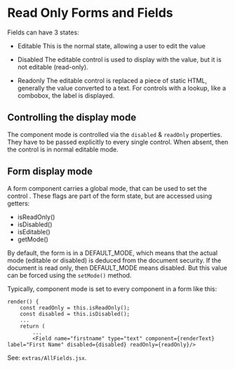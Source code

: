 # Read Only Forms and Fields

Fields can have 3 states:

- Editable
  This is the normal state, allowing a user to edit the value
  
- Disabled
  The editable control is used to display with the value, but it is not editable (read-only).
  
- Readonly
  The editable control is replaced a piece of static HTML, generally the value converted to a text. For controls with a lookup, like a combobox, the label is displayed.

## Controlling the display mode
The component mode is controlled via the `disabled` & `readOnly` properties. They have to be passed explicitly to every single control. When absent, then the control is in normal editable mode.

## Form display mode
A form component carries a global mode, that can be used to set the control . These flags are part of the form state, but are accessed using getters:
- isReadOnly()
- isDisabled()
- isEditable()
- getMode()

By default, the form is in a DEFAULT_MODE, which means that the actual mode (editable or disabled) is deduced from the document security. If the document is read only, then DEFAULT_MODE means disabled. But this value can be forced using the `setMode()` method.

Typically, component mode is set to every component in a form like this:

    render() {
        const readOnly = this.isReadOnly();
        const disabled = this.isDisabled();
        ...
        return (
            ...
            <Field name="firstname" type="text" component={renderText} label="First Name" disabled={disabled} readOnly={readOnly}/>

See: `extras/AllFields.jsx`.
